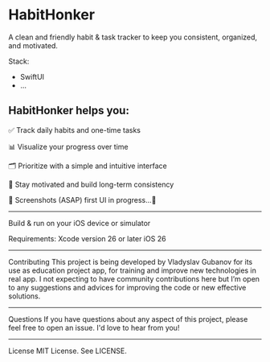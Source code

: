 # HabitHonker

A clean and friendly habit & task tracker to keep you consistent, organized, and motivated.   

Stack:
- SwiftUI
- ...

HabitHonker helps you:
---
✅ Track daily habits and one-time tasks

📊 Visualize your progress over time

🗂 Prioritize with a simple and intuitive interface

🎯 Stay motivated and build long-term consistency

📸 Screenshots (ASAP)
first UI in progress...🤗

---
Build & run on your iOS device or simulator

Requirements:
Xcode version 26 or later
iOS 26

---
Contributing
This project is being developed by Vladyslav Gubanov for its use as education project app, for training and improve new technologies in real app. I not expecting to have community contributions here but I’m open to any suggestions and advices for improving the code or new effective solutions.

---
Questions
If you have questions about any aspect of this project, please feel free to open an issue. I'd love to hear from you!

---
License
MIT License. See LICENSE.
